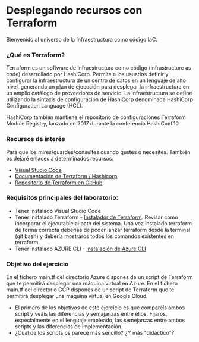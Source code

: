 # Desplegando recursos con Terraform

Bienvenido al universo de la Infraestructura como código IaC. 

### ¿Qué es Terraform?
Terraform es un software de infraestructura como código (infrastructure as code) desarrollado por HashiCorp. Permite a los usuarios definir y configurar la infraestructura de un centro de datos en un lenguaje de alto nivel, generando un plan de ejecución para desplegar la infraestructura en un amplio catálogo de proveedores de servicio. La infraestructura se define utilizando la sintaxis de configuración de HashiCorp denominada HashiCorp Configuration Language (HCL).​

HashiCorp también mantiene el repositorio de configuraciones Terraform Module Registry, lanzado en 2017 durante la conferencia HashiConf.10​

### Recursos de interés 
Para que los mires/guardes/consultes cuando gustes o necesites. También os dejaré enlaces a determinados recursos:

+ [Visual Studio Code](https://code.visualstudio.com/)
+ [Documentación de Terraform / Hashicorp](https://www.terraform.io/)
+ [Repositorio de Terraform en GitHub](https://github.com/hashicorp/terraform)

### Requisitos principales del laboratorio:
+ Tener instalado Visual Studio Code
+ Tener instalado Terraform - [Instalador de Terraform](https://releases.hashicorp.com/terraform/0.15.3/terraform_0.15.3_windows_amd64.zip). Revisar como incorporar el ejecutable al path del sistema. Una vez instalado terraform de forma correcta deberías de poder lanzar terraform desde la terminal (git bash) y debería mostraros todos los comandos existentes en terraform.
+ Tener instalado AZURE CLI - [Instalación de Azure CLI](https://docs.microsoft.com/en-us/cli/azure/install-azure-cli-windows?tabs=azure-cli)

### Objetivo del ejercicio
En el fichero main.tf del directorio Azure dispones de un script de Terraform que te permitirá desplegar una máquina virtual en Azure.
En el fichero main.tf del directorio GCP dispones de un script de Terraform que te permitirá desplegar una máquina virtual en Google Cloud.

+ El primero de los objetivos de este ejercicio es que comparéis ambos script y veáis las diferencias y semajanzas entre ellos. Fijaros, especialmente en el lenguaje empleado, las semejanzas entre ambos scripts y las diferencias de implementación. 
+ ¿Cual de los scripts os parece más sencillo? ¿Y más "didáctico"?